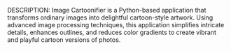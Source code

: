 DESCRIPTION:
Image Cartoonifier is a Python-based application that transforms ordinary images into delightful cartoon-style artwork. Using advanced image processing techniques, this application simplifies intricate details, enhances outlines, and reduces color gradients to create vibrant and playful cartoon versions of photos.
